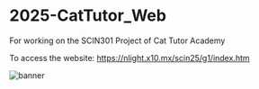 # 2025-CatTutor_Web
For working on the SCIN301 Project of Cat Tutor Academy

To access the website: https://nlight.x10.mx/scin25/g1/index.htm

![banner](https://github.com/kaoqueri/2025-CatTutor_Web/blob/main/welcome_banner.jpg)
